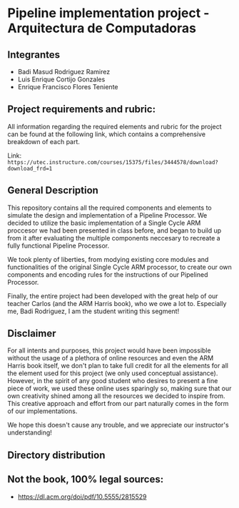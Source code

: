 # Pipeline implementation project - Arquitectura de Computadoras

## Integrantes
- Badi Masud Rodriguez Ramirez
- Luis Enrique Cortijo Gonzales
- Enrique Francisco Flores Teniente

## Project requirements and rubric: 
All information regarding the required elements and rubric for the project can be found at the following
link, which contains a comprehensive breakdown of each part.

Link: `https://utec.instructure.com/courses/15375/files/3444578/download?download_frd=1`

## General Description

This repository contains all the required components and elements to simulate the design and implementation of a Pipeline Processor.
We decided to utilize the basic implementation of a Single Cycle ARM proccesor we had been presented in class before, and began to build up from it
after evaluating the multiple components neccesary to recreate a fully functional Pipeline Processor.

We took plenty of liberties, from modying existing core modules and functionalities of the original Single Cycle ARM processor, to create our own components and encoding rules for the
instructions of our Pipelined Processor.

Finally, the entire project had been developed with the great help of our teacher Carlos (and the ARM Harris book), who we owe a lot to. Especially me, Badi Rodriguez, I am the student
writing this segment!

## Disclaimer

For all intents and purposes, this project would have been impossible without the usage of a plethora of online resources and even the ARM Harris book itself, we don't plan to take
full credit for all the elements for all the element used for this project (we only used conceptual assistance). However, in the spirit of any good student who desires to present a fine piece of work, we used these
online uses sparingly so, making sure that our own creativity shined among all the resources we decided to inspire from. This creative approach and effort from our part naturally comes in the form of our implementations.

We hope this doesn't cause any trouble, and we appreciate our instructor's understanding!

## Directory distribution



## Not the book, 100% legal sources:
- https://dl.acm.org/doi/pdf/10.5555/2815529
